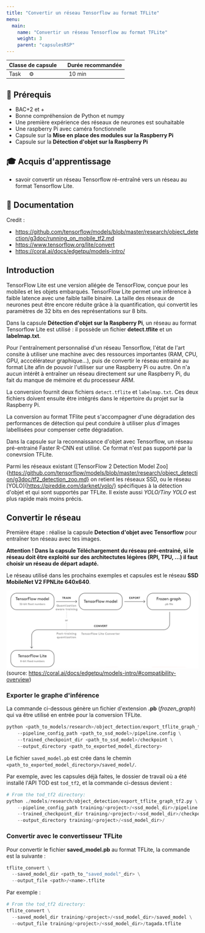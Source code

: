 ```yaml
---
title: "Convertir un réseau Tensorflow au format TFLite"
menu:
  main:
    name: "Convertir un réseau Tensorflow au format TFLite"
    weight: 3
    parent: "capsulesRSP"
---
```



| Classe de capsule  | &emsp;Durée recommandée |
|:-------------------|:------------------|
| Task  &emsp;  ⚙️  |&emsp; 10 min      |

## 🎒 Prérequis

* BAC+2 et +
* Bonne compréhension de Python et numpy
* Une première expérience des réseaux de neurones est souhaitable
* Une raspberry Pi avec caméra fonctionnelle
* Capsule sur la **Mise en place des modules sur la Raspberry Pi**
* Capsule sur la **Détection d'objet sur la Raspberry Pi**

## 🎓 Acquis d'apprentissage

* savoir convertir un réseau Tensorflow ré-entraîné vers un réseau au format Tensorflow Lite.

## 📗 Documentation

Credit : 
* https://github.com/tensorflow/models/blob/master/research/object_detection/g3doc/running_on_mobile_tf2.md
* https://www.tensorflow.org/lite/convert
* https://coral.ai/docs/edgetpu/models-intro/

## Introduction


TensorFlow Lite est une version allégée de TensorFlow, conçue pour les mobiles 
et les objets embarqués. TensorFlow Lite permet une inférence à faible latence
avec une faible taille binaire.
La taille des réseaux de neurones peut être encore réduite grâce à la quantification, qui 
convertit les paramètres de 32 bits en des représentations sur 8 bits. 

Dans la capsule **Détection d'objet sur la Raspberry Pi**, un réseau au format Tensorflow Lite est utilisé :
il possède un fichier **detect.tflite** et un **labelmap.txt**.

Pour l'entraînement personnalisé d'un réseau Tensorflow, l'état de l'art consite à utiliser une machine avec des 
ressources importantes (RAM, CPU, GPU, acccélérateur graphique...), puis de convertir le réseau entrainé 
au format Lite afin de pouvoir l'utiliser sur une Raspberry Pi ou autre. On n'a aucun intérêt à entraîner un 
réseau directement sur une Raspberry Pi, du fait du manque de mémoire et du processeur ARM.

La conversion fournit deux fichiers `detect.tflite` et `labelmap.txt`.
Ces deux fichiers doivent ensuite être intégrés dans le répertoire du projet 
sur la Raspberry Pi.

La conversion au format TFlite peut s'accompagner d'une dégradation des performances de détection qui peut conduire
à utiliser plus d'images labellisées pour compenser cette dégradation.

Dans la capsule sur la reconnaissance d'objet avec Tensorflow, un réseau pré-entrainé Faster R-CNN est utilisé. 
Ce format n'est pas supporté par la conevrsion TFLite.

Parmi les réseaux existant ([TensorFlow 2 Detection Model Zoo]{https://github.com/tensorflow/models/blob/master/research/object_detection/g3doc/tf2_detection_zoo.md} on retient les réseaux SSD, ou le réseau [YOLO]{https://pjreddie.com/darknet/yolo/}
spécifiques à la détection d'objet et qui sont supportés par TFLite. Il existe aussi _YOLO/Tiny YOLO_ est plus rapide mais moins précis.

## Convertir le réseau

Première étape :  réalise la capsule **Detection d'objet avec Tensorflow** pour entraîner ton réseau avec tes images.

__Attention ! Dans la capsule **Téléchargement du réseau pré-entrainé**, si le réseau doit être exploité sur 
des architectutes légères (RPI, TPU, ...) il faut choisir un réseau de départ adapté.__

Le réseau utilisé dans les prochains exemples et capsules est le réseau 
**SSD MobileNet V2 FPNLite 640x640**.

![Convert](img/convert.png)<br>(source: https://coral.ai/docs/edgetpu/models-intro/#compatibility-overview)<br>

### Exporter le graphe d'inférence 

La commande ci-dessous génère un fichier d'extension **.pb** (_frozen_graph_) qui va être utilisé en entrée pour la conversion TFLite.

```python 
python <path_to_models/research>/object_detection/export_tflite_graph_tf2.py \
    --pipeline_config_path <path_to_ssd_model>/pipeline.config \
    --trained_checkpoint_dir <path_to_ssd_model>/checkpoint \
    --output_directory <path_to_exported_model_directory>
```
Le fichier `saved_model.pb` est crée dans le chemin `<path_to_exported_model_directory>/saved_model/`.

Par exemple, avec les capsules déjà faites, le dossier de travail où a été installé l'API TOD est `tod_tf2`, et la commande ci-dessus devient :
```python 
# From the tod_tf2 directory:
python ./models/research/object_detection/export_tflite_graph_tf2.py \
    --pipeline_config_path training/<project>/<ssd_model_dir>/pipeline.config \
    --trained_checkpoint_dir training/<project>/<ssd_model_dir>/checkpoint \
    --output_directory training/<project>/<ssd_model_dir>/
```

### Convertir avec le convertisseur TFLite

Pour convertir le fichier  **saved_model.pb** au format TFLite, la commande est la suivante : 

```python 
tflite_convert \
  --saved_model_dir <path_to_"saved_model"_dir> \
  --output_file <path>/<name>.tflite
```
Par exemple :
```python 
# From the tod_tf2 directory:
tflite_convert \
  --saved_model_dir training/<project>/<ssd_model_dir>/saved_model \
  --output_file training/<project>/<ssd_model_dir>/tagada.tflite



